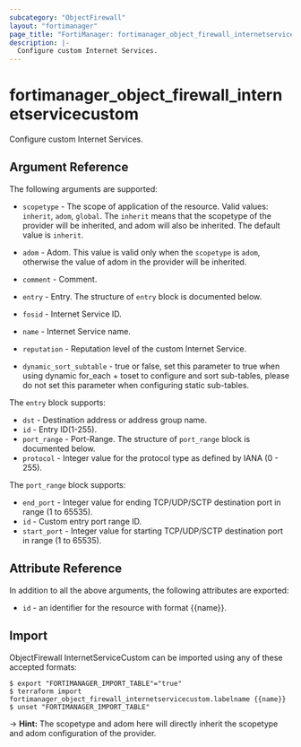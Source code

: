 ```yaml
---
subcategory: "ObjectFirewall"
layout: "fortimanager"
page_title: "FortiManager: fortimanager_object_firewall_internetservicecustom"
description: |-
  Configure custom Internet Services.
---
```


# fortimanager_object_firewall_internetservicecustom
Configure custom Internet Services.

## Argument Reference


The following arguments are supported:

* `scopetype` - The scope of application of the resource. Valid values: `inherit`, `adom`, `global`. The `inherit` means that the scopetype of the provider will be inherited, and adom will also be inherited. The default value is `inherit`.
* `adom` - Adom. This value is valid only when the `scopetype` is `adom`, otherwise the value of adom in the provider will be inherited.

* `comment` - Comment.
* `entry` - Entry. The structure of `entry` block is documented below.
* `fosid` - Internet Service ID.
* `name` - Internet Service name.
* `reputation` - Reputation level of the custom Internet Service.
* `dynamic_sort_subtable` - true or false, set this parameter to true when using dynamic for_each + toset to configure and sort sub-tables, please do not set this parameter when configuring static sub-tables.

The `entry` block supports:

* `dst` - Destination address or address group name.
* `id` - Entry ID(1-255).
* `port_range` - Port-Range. The structure of `port_range` block is documented below.
* `protocol` - Integer value for the protocol type as defined by IANA (0 - 255).

The `port_range` block supports:

* `end_port` - Integer value for ending TCP/UDP/SCTP destination port in range (1 to 65535).
* `id` - Custom entry port range ID.
* `start_port` - Integer value for starting TCP/UDP/SCTP destination port in range (1 to 65535).


## Attribute Reference

In addition to all the above arguments, the following attributes are exported:
* `id` - an identifier for the resource with format {{name}}.

## Import

ObjectFirewall InternetServiceCustom can be imported using any of these accepted formats:
```
$ export "FORTIMANAGER_IMPORT_TABLE"="true"
$ terraform import fortimanager_object_firewall_internetservicecustom.labelname {{name}}
$ unset "FORTIMANAGER_IMPORT_TABLE"
```
-> **Hint:** The scopetype and adom here will directly inherit the scopetype and adom configuration of the provider.
